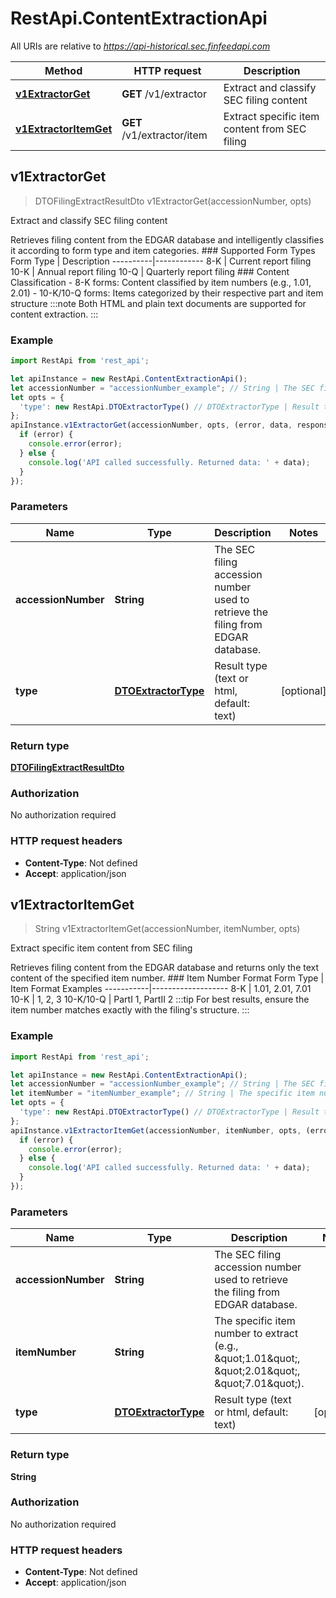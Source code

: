 # RestApi.ContentExtractionApi

All URIs are relative to *https://api-historical.sec.finfeedapi.com*

Method | HTTP request | Description
------------- | ------------- | -------------
[**v1ExtractorGet**](ContentExtractionApi.md#v1ExtractorGet) | **GET** /v1/extractor | Extract and classify SEC filing content
[**v1ExtractorItemGet**](ContentExtractionApi.md#v1ExtractorItemGet) | **GET** /v1/extractor/item | Extract specific item content from SEC filing



## v1ExtractorGet

> DTOFilingExtractResultDto v1ExtractorGet(accessionNumber, opts)

Extract and classify SEC filing content

Retrieves filing content from the EDGAR database and intelligently classifies it according to form type and item categories.    ### Supported Form Types    Form Type | Description  ----------|------------  8-K      | Current report filing  10-K     | Annual report filing  10-Q     | Quarterly report filing    ### Content Classification  - 8-K forms: Content classified by item numbers (e.g., 1.01, 2.01)  - 10-K/10-Q forms: Items categorized by their respective part and item structure    :::note  Both HTML and plain text documents are supported for content extraction.  :::

### Example

```javascript
import RestApi from 'rest_api';

let apiInstance = new RestApi.ContentExtractionApi();
let accessionNumber = "accessionNumber_example"; // String | The SEC filing accession number used to retrieve the filing from EDGAR database.
let opts = {
  'type': new RestApi.DTOExtractorType() // DTOExtractorType | Result type (text or html, default: text)
};
apiInstance.v1ExtractorGet(accessionNumber, opts, (error, data, response) => {
  if (error) {
    console.error(error);
  } else {
    console.log('API called successfully. Returned data: ' + data);
  }
});
```

### Parameters


Name | Type | Description  | Notes
------------- | ------------- | ------------- | -------------
 **accessionNumber** | **String**| The SEC filing accession number used to retrieve the filing from EDGAR database. | 
 **type** | [**DTOExtractorType**](.md)| Result type (text or html, default: text) | [optional] 

### Return type

[**DTOFilingExtractResultDto**](DTOFilingExtractResultDto.md)

### Authorization

No authorization required

### HTTP request headers

- **Content-Type**: Not defined
- **Accept**: application/json


## v1ExtractorItemGet

> String v1ExtractorItemGet(accessionNumber, itemNumber, opts)

Extract specific item content from SEC filing

Retrieves filing content from the EDGAR database and returns only the text content of the specified item number.    ### Item Number Format    Form Type | Item Format Examples  -----------|-------------------  8-K       | 1.01, 2.01, 7.01  10-K      | 1, 2, 3  10-K/10-Q | PartI 1, PartII 2    :::tip  For best results, ensure the item number matches exactly with the filing&#39;s structure.  :::

### Example

```javascript
import RestApi from 'rest_api';

let apiInstance = new RestApi.ContentExtractionApi();
let accessionNumber = "accessionNumber_example"; // String | The SEC filing accession number used to retrieve the filing from EDGAR database.
let itemNumber = "itemNumber_example"; // String | The specific item number to extract (e.g., \"1.01\", \"2.01\", \"7.01\").
let opts = {
  'type': new RestApi.DTOExtractorType() // DTOExtractorType | Result type (text or html, default: text)
};
apiInstance.v1ExtractorItemGet(accessionNumber, itemNumber, opts, (error, data, response) => {
  if (error) {
    console.error(error);
  } else {
    console.log('API called successfully. Returned data: ' + data);
  }
});
```

### Parameters


Name | Type | Description  | Notes
------------- | ------------- | ------------- | -------------
 **accessionNumber** | **String**| The SEC filing accession number used to retrieve the filing from EDGAR database. | 
 **itemNumber** | **String**| The specific item number to extract (e.g., \&quot;1.01\&quot;, \&quot;2.01\&quot;, \&quot;7.01\&quot;). | 
 **type** | [**DTOExtractorType**](.md)| Result type (text or html, default: text) | [optional] 

### Return type

**String**

### Authorization

No authorization required

### HTTP request headers

- **Content-Type**: Not defined
- **Accept**: application/json


